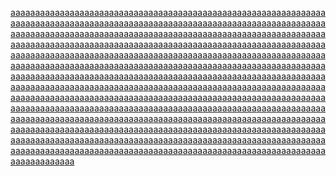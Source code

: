 [a]()[a]()[a]()[a]()[a]()[a]()[a]()[a]()[a]()[a]()[a]()[a]()[a]()[a]()[a]()[a]()[a]()[a]()[a]()[a]()[a]()[a]()[a]()[a]()[a]()[a]()[a]()[a]()[a]()[a]()[a]()[a]()[a]()[a]()[a]()[a]()[a]()[a]()[a]()[a]()[a]()[a]()[a]()[a]()[a]()[a]()[a]()[a]()[a]()[a]()[a]()[a]()[a]()[a]()[a]()[a]()[a]()[a]()[a]()[a]()[a]()[a]()[a]()[a]()[a]()[a]()[a]()[a]()[a]()[a]()[a]()[a]()[a]()[a]()[a]()[a]()[a]()[a]()[a]()[a]()[a]()[a]()[a]()[a]()[a]()[a]()[a]()[a]()[a]()[a]()[a]()[a]()[a]()[a]()[a]()[a]()[a]()[a]()[a]()[a]()[a]()[a]()[a]()[a]()[a]()[a]()[a]()[a]()[a]()[a]()[a]()[a]()[a]()[a]()[a]()[a]()[a]()[a]()[a]()[a]()[a]()[a]()[a]()[a]()[a]()[a]()[a]()[a]()[a]()[a]()[a]()[a]()[a]()[a]()[a]()[a]()[a]()[a]()[a]()[a]()[a]()[a]()[a]()[a]()[a]()[a]()[a]()[a]()[a]()[a]()[a]()[a]()[a]()[a]()[a]()[a]()[a]()[a]()[a]()[a]()[a]()[a]()[a]()[a]()[a]()[a]()[a]()[a]()[a]()[a]()[a]()[a]()[a]()[a]()[a]()[a]()[a]()[a]()[a]()[a]()[a]()[a]()[a]()[a]()[a]()[a]()[a]()[a]()[a]()[a]()[a]()[a]()[a]()[a]()[a]()[a]()[a]()[a]()[a]()[a]()[a]()[a]()[a]()[a]()[a]()[a]()[a]()[a]()[a]()[a]()[a]()[a]()[a]()[a]()[a]()[a]()[a]()[a]()[a]()[a]()[a]()[a]()[a]()[a]()[a]()[a]()[a]()[a]()[a]()[a]()[a]()[a]()[a]()[a]()[a]()[a]()[a]()[a]()[a]()[a]()[a]()[a]()[a]()[a]()[a]()[a]()[a]()[a]()[a]()[a]()[a]()[a]()[a]()[a]()[a]()[a]()[a]()[a]()[a]()[a]()[a]()[a]()[a]()[a]()[a]()[a]()[a]()[a]()[a]()[a]()[a]()[a]()[a]()[a]()[a]()[a]()[a]()[a]()[a]()[a]()[a]()[a]()[a]()[a]()[a]()[a]()[a]()[a]()[a]()[a]()[a]()[a]()[a]()[a]()[a]()[a]()[a]()[a]()[a]()[a]()[a]()[a]()[a]()[a]()[a]()[a]()[a]()[a]()[a]()[a]()[a]()[a]()[a]()[a]()[a]()[a]()[a]()[a]()[a]()[a]()[a]()[a]()[a]()[a]()[a]()[a]()[a]()[a]()[a]()[a]()[a]()[a]()[a]()[a]()[a]()[a]()[a]()[a]()[a]()[a]()[a]()[a]()[a]()[a]()[a]()[a]()[a]()[a]()[a]()[a]()[a]()[a]()[a]()[a]()[a]()[a]()[a]()[a]()[a]()[a]()[a]()[a]()[a]()[a]()[a]()[a]()[a]()[a]()[a]()[a]()[a]()[a]()[a]()[a]()[a]()[a]()[a]()[a]()[a]()[a]()[a]()[a]()[a]()[a]()[a]()[a]()[a]()[a]()[a]()[a]()[a]()[a]()[a]()[a]()[a]()[a]()[a]()[a]()[a]()[a]()[a]()[a]()[a]()[a]()[a]()[a]()[a]()[a]()[a]()[a]()[a]()[a]()[a]()[a]()[a]()[a]()[a]()[a]()[a]()[a]()[a]()[a]()[a]()[a]()[a]()[a]()[a]()[a]()[a]()[a]()[a]()[a]()[a]()[a]()[a]()[a]()[a]()[a]()[a]()[a]()[a]()[a]()[a]()[a]()[a]()[a]()[a]()[a]()[a]()[a]()[a]()[a]()[a]()[a]()[a]()[a]()[a]()[a]()[a]()[a]()[a]()[a]()[a]()[a]()[a]()[a]()[a]()[a]()[a]()[a]()[a]()[a]()[a]()[a]()[a]()[a]()[a]()[a]()[a]()[a]()[a]()[a]()[a]()[a]()[a]()[a]()[a]()[a]()[a]()[a]()[a]()[a]()[a]()[a]()[a]()[a]()[a]()[a]()[a]()[a]()[a]()[a]()[a]()[a]()[a]()[a]()[a]()[a]()[a]()[a]()[a]()[a]()[a]()[a]()[a]()[a]()[a]()[a]()[a]()[a]()[a]()[a]()[a]()[a]()[a]()[a]()[a]()[a]()[a]()[a]()[a]()[a]()[a]()[a]()[a]()[a]()[a]()[a]()[a]()[a]()[a]()[a]()[a]()[a]()[a]()[a]()[a]()[a]()[a]()[a]()[a]()[a]()[a]()[a]()[a]()[a]()[a]()[a]()[a]()[a]()[a]()[a]()[a]()[a]()[a]()[a]()[a]()[a]()[a]()[a]()[a]()[a]()[a]()[a]()[a]()[a]()[a]()[a]()[a]()[a]()[a]()[a]()[a]()[a]()[a]()[a]()[a]()[a]()[a]()[a]()[a]()[a]()[a]()[a]()[a]()[a]()[a]()[a]()[a]()[a]()[a]()[a]()[a]()[a]()[a]()[a]()[a]()[a]()[a]()[a]()[a]()[a]()[a]()[a]()[a]()[a]()[a]()[a]()[a]()[a]()[a]()[a]()[a]()[a]()[a]()[a]()[a]()[a]()[a]()[a]()[a]()[a]()[a]()[a]()[a]()[a]()[a]()[a]()[a]()[a]()[a]()[a]()[a]()[a]()[a]()[a]()[a]()[a]()[a]()[a]()[a]()[a]()[a]()[a]()[a]()[a]()[a]()[a]()[a]()[a]()[a]()[a]()[a]()[a]()[a]()[a]()[a]()[a]()[a]()[a]()[a]()[a]()[a]()[a]()[a]()[a]()[a]()[a]()[a]()[a]()[a]()[a]()[a]()[a]()[a]()[a]()[a]()[a]()[a]()[a]()[a]()[a]()[a]()[a]()[a]()[a]()[a]()[a]()[a]()[a]()[a]()[a]()[a]()[a]()[a]()[a]()[a]()[a]()[a]()[a]()[a]()[a]()[a]()[a]()[a]()[a]()[a]()[a]()[a]()[a]()[a]()[a]()[a]()[a]()[a]()[a]()[a]()[a]()[a]()[a]()[a]()[a]()[a]()[a]()[a]()[a]()[a]()[a]()[a]()[a]()[a]()[a]()[a]()[a]()[a]()[a]()[a]()[a]()[a]()[a]()[a]()[a]()[a]()[a]()[a]()[a]()[a]()[a]()[a]()[a]()[a]()[a]()[a]()[a]()[a]()[a]()[a]()[a]()[a]()[a]()[a]()[a]()[a]()[a]()[a]()[a]()[a]()[a]()[a]()[a]()[a]()[a]()[a]()[a]()[a]()[a]()[a]()[a]()[a]()[a]()[a]()[a]()[a]()[a]()[a]()[a]()[a]()[a]()[a]()[a]()[a]()[a]()[a]()[a]()[a]()[a]()[a]()[a]()[a]()[a]()[a]()[a]()[a]()[a]()[a]()[a]()[a]()[a]()[a]()[a]()[a]()[a]()[a]()[a]()[a]()[a]()[a]()[a]()[a]()[a]()[a]()[a]()[a]()[a]()[a]()[a]()[a]()[a]()[a]()[a]()[a]()[a]()[a]()[a]()[a]()[a]()[a]()[a]()[a]()[a]()[a]()[a]()[a]()[a]()[a]()[a]()[a]()[a]()[a]()[a]()[a]()[a]()[a]()[a]()[a]()[a]()[a]()[a]()[a]()[a]()[a]()[a]()[a]()[a]()[a]()[a]()[a]()[a]()[a]()[a]()[a]()[a]()[a]()[a]()[a]()[a]()[a]()[a]()[a]()[a]()[a]()[a]()[a]()[a]()[a]()[a]()[a]()[a]()[a]()[a]()[a]()[a]()[a]()[a]()[a]()[a]()[a]()[a]()[a]()
